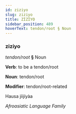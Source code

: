 ```yaml
---
id: ziziyo
slug: ziziyo
title: ZİZİYO
sidebar_position: 489
hoverText: tendon/root § Noun
---
```


### ziziyo

*tendon/root* **§** Noun

**Verb**: to be a tendon/root

**Noun**: tendon/root

**Modifier**: tendon/root-related

Hausa jíijíyàa 

*Afroasiatic Language Family*
